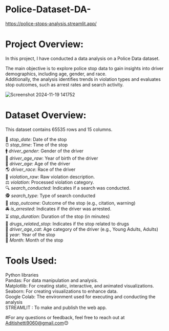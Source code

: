 # Police-Dataset-DA-
 https://police-stops-analysis.streamlit.app/  

 
# **Project Overview**:  
In this project, I have conducted a data analysis on a Police Data dataset.  

The main objective is to explore police stop data to gain insights into driver demographics, including age, gender, and race.   
Additionally, the analysis identifies trends in violation types and evaluates stop outcomes, such as arrest rates and search activity.  

![Screenshot 2024-11-19 141752](https://github.com/user-attachments/assets/900ae8f2-6679-4fbc-9724-6403a7e25611)

# **Dataset Overview**:  
This dataset contains 65535 rows and 15 columns.

📅 *stop_date*: Date of the stop  
⏰ *stop_time*: Time of the stop  
🚹 *driver_gender*: Gender of the driver  
🎂 *driver_age_raw*: Year of birth of the driver  
👤 *driver_age*: Age of the driver  
🌎 *driver_race*: Race of the driver  
📜 *violation_raw*: Raw violation description.  
⚖️ *violation*: Processed violation category.  
🔍 *search_conducted*: Indicates if a search was conducted.  
🕵️ *search_type*: Type of search conducted  
📄 *stop_outcome*: Outcome of the stop (e.g., citation, warning)  
🚔 *is_arrested*: Indicates if the driver was arrested.  
⏳ *stop_duration*: Duration of the stop (in minutes)  
💊 *drugs_related_stop*: Indicates if the stop related to drugs     
👶 *driver_age_cat*: Age category of the driver (e.g., Young Adults, Adults)  
📆 *year*: Year of the stop  
📆 *Month*: Month of the stop  

# **Tools Used**: 
Python libraries  
Pandas: For data manipulation and analysis.  
Matplotlib: For creating static, interactive, and animated visualizations.   
Seaborn: For creating visualizations to enhance data.  
Google Colab: The environment used for executing and conducting the analysis  
STREAMLIT : To make and publish the web app.  


#For any questions or feedback, feel free to reach out at Aditishetti9060@gmail.com😊

